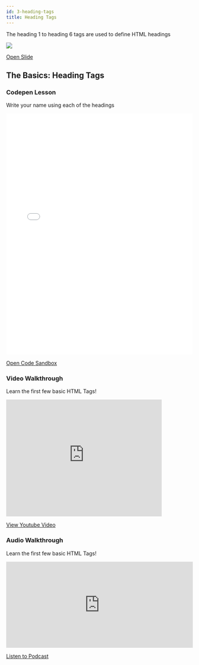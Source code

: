 ```yaml
---
id: 3-heading-tags
title: Heading Tags
---
```


<!--############## Intro Section ##############-->

<section class="inner-section">

The heading 1 to heading 6 tags are used to define HTML headings


<img src="https://s3.amazonaws.com/media-p.slid.es/uploads/1075364/images/6499048/pasted-from-clipboard.png"/>

<a href="https://slides.com/lennyroyroy/deck#/7" target="_blank" class="button live-button">Open Slide</a>

</section>

<!--############## Title Section ##############-->

<section class="inner-section">

## The Basics: Heading Tags

</section>

<!--############## Codepen Section ##############-->

<section class="inner-section">

### Codepen Lesson

Write your name using each of the headings

<iframe height="650" style="width: 100%;" scrolling="no" title="The Basics: Heading Tags" src="//codepen.io/lennyroycodes/embed/preview/VJaWjX/?height=300&theme-id=37020&default-tab=html,result&editable=true" frameborder="no" allowtransparency="true" allowfullscreen="true">
See the Pen <a href='https://codepen.io/lennyroycodes/pen/VJaWjX/'>The Basics: Heading Tags</a> by lennyroy
(<a href='https://codepen.io/lennyroycodes'>@lennyroycodes</a>) on <a href='https://codepen.io'>CodePen</a>.
</iframe>

<a href="https://codepen.io/lennyroycodes/pen/VJaWjX" target="_blank" class="button live-button">Open Code Sandbox</a>

</section>

<!--############## Youtube Section ##############-->

<section class="inner-section">

### Video Walkthrough

Learn the first few basic HTML Tags!

<div class="video-responsive">
    <iframe width="420" height="315" src="https://www.youtube.com/embed/Z0XRn-NB-3o?autoplay=0&rel=0" frameborder="0" allowfullscreen></iframe>
</div>


<a href="https://youtu.be/Z0XRn-NB-3o" target="_blank" class="button live-button">View Youtube Video</a>

</section>

<section class="inner-section">

<!--############## Podcast Section ##############-->

### Audio Walkthrough 

Learn the first few basic HTML Tags!

<iframe src="https://open.spotify.com/embed-podcast/episode/6zKSERSRYEuyL6OBpDVkBR" width="100%" height="232" frameborder="0" allowtransparency="true" allow="encrypted-media"></iframe>

<a href="https://anchor.fm/lennyroy-robles4/episodes/The-Basics-Heading-Tags-e4gf6c" target="_blank" class="button live-button">Listen to Podcast</a>

</section>

<!--############## Helpful Links Section ##############-->

